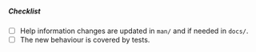 <!--
Please provide a description of your change below this comment.

Then please complete the checklist.
-->

##### Checklist

- [ ] Help information changes are updated in `man/` and if needed in `docs/`.
- [ ] The new behaviour is covered by tests.
